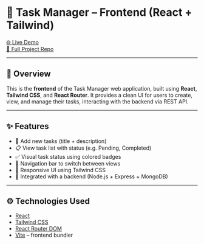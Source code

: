 # 📝 Task Manager – Frontend (React + Tailwind)

[🌐 Live Demo](https://task-manager-seven-black.vercel.app/)  
[📂 Full Project Repo](https://github.com/EishitaParik/Task-Manager)

---

## 📌 Overview

This is the **frontend** of the Task Manager web application, built using **React**, **Tailwind CSS**, and **React Router**. It provides a clean UI for users to create, view, and manage their tasks, interacting with the backend via REST API.

---

## ✨ Features

- 🧾 Add new tasks (title + description)  
- 📋 View task list with status (e.g. Pending, Completed)  
- ✅ Visual task status using colored badges  
- 🧭 Navigation bar to switch between views  
- 🎯 Responsive UI using Tailwind CSS  
- 🔗 Integrated with a backend (Node.js + Express + MongoDB)

---

## ⚙️ Technologies Used

- [React](https://reactjs.org/)
- [Tailwind CSS](https://tailwindcss.com/)
- [React Router DOM](https://reactrouter.com/)
- [Vite](https://vitejs.dev/) – frontend bundler

